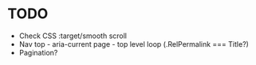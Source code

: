 # TODO

- Check CSS :target/smooth scroll
- Nav top - aria-current page - top level loop (.RelPermalink === Title?)
- Pagination?
